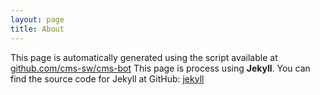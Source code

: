 ```yaml
---
layout: page
title: About
---
```


This page is automatically generated using the script available at [github.com/cms-sw/cms-bot](https://github.com/cms-sw/cms-bot/blob/master/release_notes_collection.py)
This page is process using **Jekyll**. You can find the source code for Jekyll at GitHub: [jekyll](https://github.com/jekyll/jekyll)


[jekyll-organization]: https://github.com/jekyll
